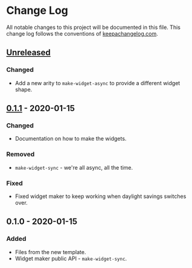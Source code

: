 # Change Log
All notable changes to this project will be documented in this file. This change log follows the conventions of [keepachangelog.com](http://keepachangelog.com/).

## [Unreleased]
### Changed
- Add a new arity to `make-widget-async` to provide a different widget shape.

## [0.1.1] - 2020-01-15
### Changed
- Documentation on how to make the widgets.

### Removed
- `make-widget-sync` - we're all async, all the time.

### Fixed
- Fixed widget maker to keep working when daylight savings switches over.

## 0.1.0 - 2020-01-15
### Added
- Files from the new template.
- Widget maker public API - `make-widget-sync`.

[Unreleased]: https://github.com/your-name/twistory/compare/0.1.1...HEAD
[0.1.1]: https://github.com/your-name/twistory/compare/0.1.0...0.1.1
